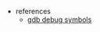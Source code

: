 * references
    * [gdb debug symbols](https://sourceware.org/gdb/onlinedocs/gdb/Separate-Debug-Files.html)
